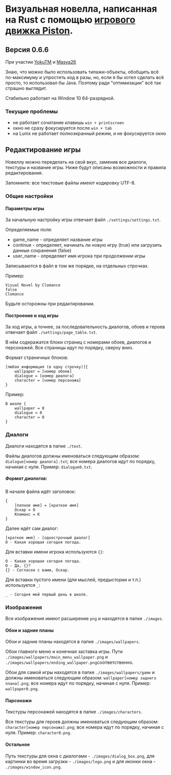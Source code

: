 # Визуальная новелла, написанная на Rust с помощью [игрового движка Piston](https://github.com/PistonDevelopers/piston).
## Версия 0.6.6
При участии [YokuTM](https://github.com/YokuTM) и [Masya26](https://github.com/Masya26)

Знаю, что можно было использовать типажи-объекты, обобщить всё по-максимуму и упростить код в разы, но, если я бы хотел сделать всё просто, то использовал бы Java. Поэтому ради "оптимизации" всё так страшно выглядит.

Стабильно работает на Window 10 64-разрядной.

### Текущие проблемы
 - не работает сочитание клавишь `win + printscreen`
 - окно не сразу фокусируется после `win + tab`
 - на Lunix не работает полноэкранный режим, и не фокусируется окно
## Редактирование игры

Новеллу можно переделать на свой вкус, заменив все диалоги, текстуры и название игры. Ниже будут описаны возможности и правила редактирования.

Запомните: все текстовые файлы имеют кодировку UTF-8.

### Общие настройки

#### Параметры игры

За начальную настройку игры отвечает файл `./settings/settings.txt`.

Определяемые поля:
 - game_name - определяет название игры
 - continue - определяет, начинать ли новую игру (true) или загрузить данные сохранения (false)
 - user_name - определяет имя игрока при продолжении игры

Записываются в файл в том же порядке, на отдельных строчках.

Пример:
```
Visual Novel by Clomance
false
Clomance
```

Будьте осторожны при редактировании.

#### Построение и ход игры

За ход игры, а точнее, за последовательность диалогов, обоев и героев отвечает файл `./settings/page_table.txt`.

В нём содеражатся блоки страниц с номерами обоев, диалогов и персонажей. Все страницы идут по порядку, сверху вниз.

Формат страничных блоков:

```
[любая информация (в одну строчку)]{
    wallpaper = [номер обоев]
    dialogue = [номер диалога]
    character = [номер персонажа]
}
```
Пример:
```
В школе {
    wallpaper = 0
    dialogue = 0
    character = 0
}
```

### Диалоги

Диалоги находятся в папке `./text`.

Файлы диалогов должны именоваться следующим образом: `dialogue[номер диалога].txt`; все номера диалогов идут по порядку, начиная с нуля.
Пример: `dialogue0.txt`.

##### Формат диалогов:
В начале файла идёт заголовок:
```
{
    [полное имя] = [краткое имя]
    Оскар = О
    Кломанс = К
}
```
Далее идёт сам диалог:
```
[краткое имя] - [однострочный диалог]
О - Какая хорошая сегодня погода.
```

Для вставки имени игрока используются `{}`:
```
О - Какая хорошая сегодня погода.
O - Да, {}?
{} - Согласен с вами, Оскар.
```

Для вставки пустого имени (для мыслей, предыстории и т.п.) используется `_`:
```
_ - Сегодня мой первый день в школе.
```

### Изображения

Все изображения имеют расширение `png` и находятся в папке `./images`.

#### Обои и задние планы

Обои и задние планы находятся в папке `./images/wallpapers`.

Обои главного меню и конечная заставка игры. Пути `./images/wallpapers/main_menu_wallpaper.png` и `./images/wallpapers/ending_wallpaper.png`соответственно.

Обои для самой игры находятся в папке `./images/wallpapers/game` и должны именоваться следующим образом: `wallpaper[номер заднего плана].png`; все номера идут по порядку, начиная с нуля.
Пример: `wallpaper0.png`.

#### Парсонажи

Текстуры персонажей находятся в папке `./images/characters`.

Все текстуры для героев должны именоваться следующим образом: `character[номер персонажа].png`; все номера идут по порядку, начиная с нуля.
Пример: `character0.png`.

#### Остальное

Путь текстуры для окна с диалогами - `./images/dialog_box.png`, для картинки во время загрузки - `./images/logo.png` и для иконки окна - `./images/window_icon.png`.
